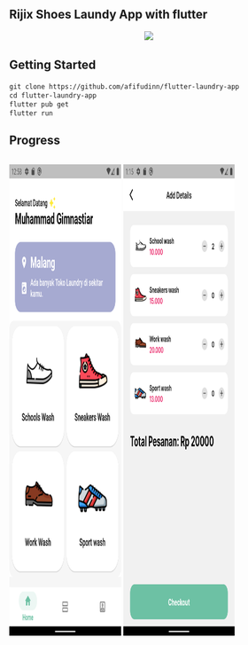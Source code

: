 ## Rijix Shoes Laundy App with flutter

<p align="center">
  <img src="https://avatars.githubusercontent.com/u/51034829?s=400&u=af173be992703933cf04d8e1d997673e48511a7b&v=4" width=100/>
</p>

## Getting Started

```
git clone https://github.com/afifudinn/flutter-laundry-app
cd flutter-laundry-app
flutter pub get
flutter run
```

## Progress
<p style="float: left;">
  <img src="https://github.com/muhammadgimnastiar/rijix-shoes-laundy-app/blob/main/screenshots/home.png" width="40%" height="850px"/>
  <img src="https://github.com/muhammadgimnastiar/rijix-shoes-laundy-app/blob/main/screenshots/order_detail.png" width="40%" height="850px"/>
  
</p>

